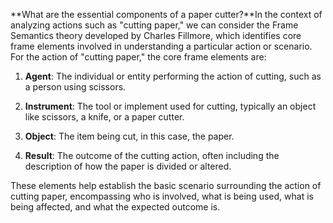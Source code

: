 **What are the essential components of a paper cutter?**In the context of analyzing actions such as "cutting paper," we can consider the Frame Semantics theory developed by Charles Fillmore, which identifies core frame elements involved in understanding a particular action or scenario. For the action of "cutting paper," the core frame elements are:

1. **Agent**: The individual or entity performing the action of cutting, such as a person using scissors.

2. **Instrument**: The tool or implement used for cutting, typically an object like scissors, a knife, or a paper cutter.

3. **Object**: The item being cut, in this case, the paper.

4. **Result**: The outcome of the cutting action, often including the description of how the paper is divided or altered.

These elements help establish the basic scenario surrounding the action of cutting paper, encompassing who is involved, what is being used, what is being affected, and what the expected outcome is.